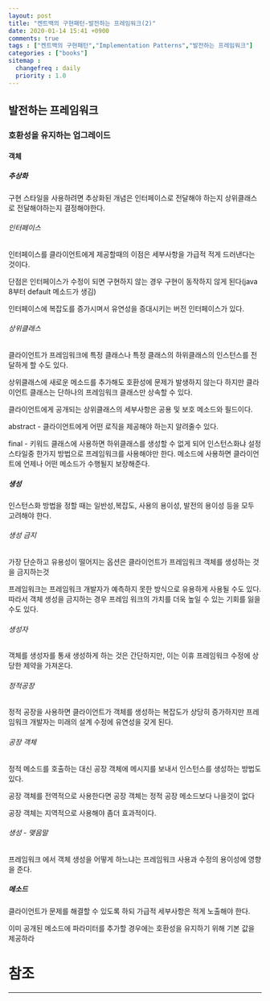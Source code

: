 ```yaml
---
layout: post
title: "켄트백의 구현패턴-발전하는 프레임워크(2)"
date: 2020-01-14 15:41 +0900
comments: true
tags : ["켄트백의 구현패턴","Implementation Patterns","발전하는 프레임워크"]
categories : ["books"]
sitemap :
  changefreq : daily
  priority : 1.0
---
```


## 발전하는 프레임워크

### 호환성을 유지하는 업그레이드

#### 객체

##### 추상화

구현 스타일을 사용하려면 추상화된 개념은 인터페이스로 전달해야 하는지 상위클래스로 전달해야하는지 결정해야한다.

###### 인터페이스

인터페이스를 클라이언트에게 제공할때의 이점은 세부사항을 가급적 적게 드러낸다는 것이다.

단점은 인터페이스가 수정이 되면 구현하지 않는 경우 구현이 동작하지 않게 된다(java 8부터 default 메소드가 생김)

인터페이스에 복잡도를 증가시며서 유연성을 증대시키는 버전 인터페이스가 있다.

###### 상위클래스

클라이언트가 프레임워크에 특정 클래스나 특정 클래스의 하위클래스의 인스턴스를 전달하게 할 수도 있다.

상위클래스에 새로운 메소드를 추가해도 호환성에 문제가 발생하지 않는다 하지만 클라이언트 클래스는 단하나의 프레임워크 클래스만 상속할 수 있다.

클라이언트에게 공개되는 상위클래스의 세부사항은 공용 및 보호 메소드와 필드이다.

abstract - 클라이언트에게 어떤 로직을 제공해야 하는지 알려줄수 있다.

final - 키워드 클래스에 사용하면 하위클래스를 생성할 수 없게 되어 인스턴스화냐 설정 스타일중 한가지 방법으로
프레임워크를 사용해야만 한다. 메소드에 사용하면 클라이언트에 언제나 어떤 메소드가 수행될지 보장해준다.

##### 생성

인스턴스화 방법을 정할 때는 일반성,복잡도, 사용의 용이성, 발전의 용이성 등을 모두 고려해야 한다. 

###### 생성 금지

가장 단순하고 유용성이 떨어지는 옵션은 클라이언트가 프레임워크 객체를 생성하는 것을 금지하는것

프레임워크는 프레임워크 개발자가 예측하지 못한 방식으로 유용하게 사용될 수도 있다. 
따라서 객체 생성을 금지하는 경우 프레임 워크의 가치를 더욱 높일 수 있는 기회를 잃을 수도 있다.

###### 생성자

객체를 생성자를 통새 생성하게 하는 것은 간단하지만, 이는 이휴 프레임워크 수정에 상당한 제약을 가져온다.

###### 정적공장

정적 공장을 사용하면 클라이언트가 객체를 생성하는 복잡도가 상당히 증가하지만 
프레임워크 개발자는 미래의 설계 수정에 유연성을 갖게 된다.

###### 공장 객체

정적 메소드를 호출하는 대신 공장 객체에 메시지를 보내서 인스턴스를 생성하는 방법도 있다.

공장 객체를 전역적으로 사용한다면 공장 객체는 정적 공장 메소드보다 나을것이 없다

공장 객체는 지역적으로 사용해야 좀더 효과적이다.

###### 생성 - 맺음말

프레임워크 에서 객체 생성을 어떻게 하느냐는 프레임워크 사용과 수정의 용이성에 영향을 준다.

##### 메소드

클라이언트가 문제를 해결할 수 있도록 하되 가급적 세부사항은 적게 노출해야 한다.

이미 공개된 메소드에 파라미터를 추가할 경우에는 호환성을 유지하기 위해 기본 값을 제공하라




# 참조
-----


